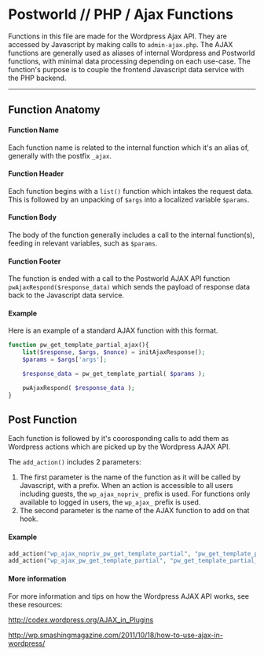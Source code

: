 # Postworld // PHP / Ajax Functions

Functions in this file are made for the Wordpress Ajax API. They are accessed by Javascript by making calls to `admin-ajax.php`. The AJAX functions are generally used as aliases of internal Wordpress and Postworld functions, with minimal data processing depending on each use-case. The function's purpose is to couple the frontend Javascript data service with the PHP backend.

------

## Function Anatomy

#### Function Name
Each function name is related to the internal function which it's an alias of, generally with the postfix `_ajax`.

#### Function Header
Each function begins with a `list()` function which intakes the request data. This is followed by an unpacking of `$args` into a localized variable `$params`.

#### Function Body
The body of the function generally includes a call to the internal function(s), feeding in relevant variables, such as `$params`.

#### Function Footer
The function is ended with a call to the Postworld AJAX API function `pwAjaxRespond($response_data)` which sends the payload of response data back to the Javascript data service.

#### Example
Here is an example of a standard AJAX function with this format.

```php
function pw_get_template_partial_ajax(){
    list($response, $args, $nonce) = initAjaxResponse();
    $params = $args['args'];

    $response_data = pw_get_template_partial( $params ); 

    pwAjaxRespond( $response_data );
}
```


## Post Function

Each function is followed by it's coorosponding calls to add them as Wordpress actions which are picked up by the Wordpress AJAX API.

The `add_action()` includes 2 parameters:
1. The first parameter is the name of the function as it will be called by Javascript, with a prefix. When an action is accessible to all users including guests, the `wp_ajax_nopriv_` prefix is used. For functions only available to logged in users, the `wp_ajax_` prefix is used.
2. The second parameter is the name of the AJAX function to add on that hook.

#### Example

```php
add_action("wp_ajax_nopriv_pw_get_template_partial", "pw_get_template_partial_ajax");
add_action("wp_ajax_pw_get_template_partial", "pw_get_template_partial_ajax");
```


#### More information

For more information and tips on how the Wordpress AJAX API works, see these resources:

http://codex.wordpress.org/AJAX_in_Plugins

http://wp.smashingmagazine.com/2011/10/18/how-to-use-ajax-in-wordpress/


